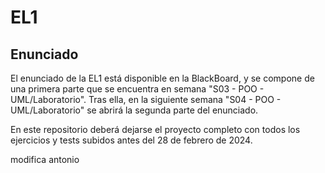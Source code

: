# EL1
## Enunciado
El enunciado de la EL1 está disponible en la BlackBoard, y se compone de una primera parte que se encuentra en semana "S03 - POO - UML/Laboratorio".
Tras ella, en la siguiente semana "S04 - POO - UML/Laboratorio" se abrirá la segunda parte del enunciado.


En este repositorio deberá dejarse el proyecto completo con todos los ejercicios y tests subidos antes del 28 de febrero de 2024.

modifica antonio